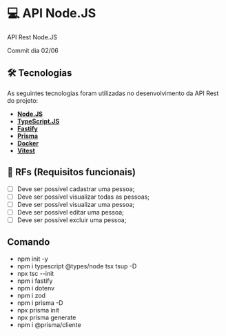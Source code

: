 # 💻  API Node.JS
API Rest Node.JS

Commit dia 02/06

## 🛠 Tecnologias
As seguintes tecnologias foram utilizadas no desenvolvimento da API Rest do projeto:

- **[Node.JS](https://nodejs.org/en)**
- **[TypeScript.JS](https://www.typescriptlang.org/)**
- **[Fastify](https://fastify.dev/)**
- **[Prisma](https://www.prisma.io/)**
- **[Docker](https://www.docker.com/)**
- **[Vitest](https://vitest.dev/)**

## 📄 RFs (Requisitos funcionais)
- [ ] Deve ser possível cadastrar uma pessoa;
- [ ] Deve ser possível visualizar todas as pessoas;
- [ ] Deve ser possível visualizar uma pessoa;
- [ ] Deve ser possível editar uma pessoa;
- [ ] Deve ser possível excluir uma pessoa;

## Comando
- npm init -y
- npm i typescript @types/node tsx tsup -D
- npx tsc --init 
- npm i fastify
- npm i dotenv
- npm i zod
- npm i prisma -D 
- npx prisma init
- npx prisma generate
- npm i @prisma/cliente
